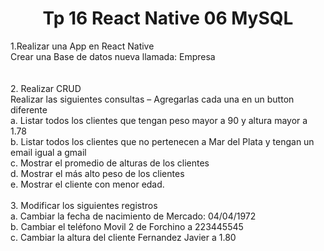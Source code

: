 <h1 align="center">Tp 16 React Native 06 MySQL</h1>

1.Realizar una App en React Native<br>
Crear una Base de datos nueva llamada: Empresa<br>
<br><br>
2. Realizar CRUD<br>
Realizar las siguientes consultas – Agregarlas cada una en un button diferente<br>
a. Listar todos los clientes que tengan peso mayor a 90 y altura mayor a 1.78<br>
b. Listar todos los clientes que no pertenecen a Mar del Plata y tengan un email igual a
gmail<br>
c. Mostrar el promedio de alturas de los clientes<br>
d. Mostrar el más alto peso de los clientes<br>
e. Mostrar el cliente con menor edad.<br>
<br>
3. Modificar los siguientes registros<br>
a. Cambiar la fecha de nacimiento de Mercado: 04/04/1972<br>
b. Cambiar el teléfono Movil 2 de Forchino a 223445545<br>
c. Cambiar la altura del cliente Fernandez Javier a 1.80<br>
